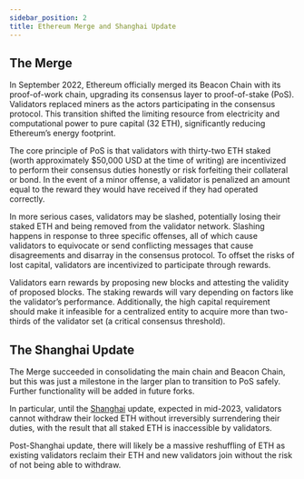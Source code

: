 ```yaml
---
sidebar_position: 2
title: Ethereum Merge and Shanghai Update
---
```


## The Merge

In September 2022, Ethereum officially merged its Beacon Chain with its proof-of-work chain, upgrading
its consensus layer to proof-of-stake (PoS). Validators replaced miners as the actors participating in
the consensus protocol. This transition shifted the limiting resource from electricity and computational
power to pure capital (32 ETH), significantly reducing Ethereum’s energy footprint.

The core principle of PoS is that validators with thirty-two ETH staked (worth approximately
$50,000 USD at the time of writing) are incentivized to perform their consensus duties honestly or
risk forfeiting their collateral or bond. In the event of a minor offense, a validator is penalized an
amount equal to the reward they would have received if they had operated correctly.

In more serious cases, validators may be slashed, potentially losing their staked ETH and being removed from the
validator network. Slashing happens in response to three specific offenses, all of which cause validators
to equivocate or send conflicting messages that cause disagreements and disarray in the consensus
protocol. To offset the risks of lost capital, validators are incentivized to participate through rewards.

Validators earn rewards by proposing new blocks and attesting the validity of proposed blocks. The
staking rewards will vary depending on factors like the validator’s performance. Additionally, the high
capital requirement should make it infeasible for a centralized entity to acquire more than two-thirds
of the validator set (a critical consensus threshold).

## The Shanghai Update

The Merge succeeded in consolidating the main chain and Beacon Chain, but this was just a milestone
in the larger plan to transition to PoS safely. Further functionality will be added in future forks.

In particular, until the [Shanghai](https://notes.ethereum.org/@launchpad/withdrawals-faq) update, expected in mid-2023, validators cannot withdraw their locked
ETH without irreversibly surrendering their duties, with the result that all staked ETH is inaccessible
by validators.

Post-Shanghai update, there will likely be a massive reshuffling of ETH as existing
validators reclaim their ETH and new validators join without the risk of not being able to withdraw.
